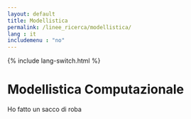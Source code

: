 ```yaml
---
layout: default
title: Modellistica
permalink: /linee_ricerca/modellistica/
lang : it
includemenu : "no"
---
```

{% include lang-switch.html %}

# Modellistica Computazionale

Ho fatto un sacco di roba